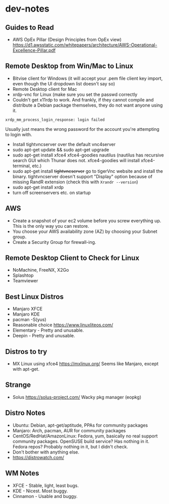 # dev-notes

## Guides to Read
- AWS OpEx Pillar (Design Principles from OpEx view) https://d1.awsstatic.com/whitepapers/architecture/AWS-Operational-Excellence-Pillar.pdf

## Remote Desktop from Win/Mac to Linux
- Bitvise client for Windows (it will accept your .pem file client key import, even though the UI dropdown list doesn't say so)
- Remote Desktop client for Mac
- xrdp-vnc for Linux (make sure you set the passwd correctly
- Couldn't get x11rdp to work. And frankly, if they cannot compile and distribute a Debian package themselves, they do not want anyone using it.

```
xrdp_mm_process_login_response: login failed
```
Usually just means the wrong password for the account you're attempting to login with.

- Install tightvncserver over the default vnc4server
- sudo apt-get update && sudo apt-get upgrade
- sudo apt-get install xfce4 xfce4-goodies nautilus (nautilus has recursive search GUI which Thunar does not. xfce4-goodies will install xfce4-terminal, etc.)
- sudo apt-get install ~~tightvncserver~~ go to tigerVnc website and install the binary. tightvncserver doesn't support "Display" option because of missing RandR extension (check this with `Xrandr --version`)
- sudo apt-get install xrdp
- turn off screenservers etc. on startup

## AWS
- Create a snapshot of your ec2 volume before you screw everything up. This is the only way you can restore.
- You choose your AWS availability zone (AZ) by choosing your Subnet group.
- Create a Security Group for firewall-ing.

## Remote Desktop Client to Check for Linux
- NoMachine, FreeNX, X2Go
- Splashtop
- Teamviewer

## Best Linux Distros
- Manjaro XFCE
- Manjaro KDE
- pacman -S(yus) <arg>
- Reasonable choice https://www.linuxliteos.com/
- Elementary - Pretty and unusable.
- Deepin - Pretty and unusable.

## Distros to try
- MX Linux using xfce4 https://mxlinux.org/ Seems like Manjaro, except with apt-get.

## Strange
- Solus https://solus-project.com/ Wacky pkg manager (eopkg)

## Distro Notes
- Ubuntu: Debian, apt-get/aptitude, PPAs for community packages
- Manjaro: Arch, pacman, AUR for community packages
- CentOS/RedHat/AmazonLinux: Fedora, yum, basically no real support community packages. OpenSUSE build service? Has nothing in it. Fedora repos? Probably nothing in it, but I didn't check.
- Don't bother with anything else.
- https://distrowatch.com/

## WM Notes
- XFCE - Stable, light, least bugs.
- KDE - Nicest. Most buggy.
- Cinnamon - Usable and buggy.

